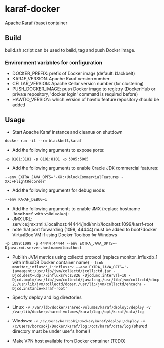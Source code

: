 # karaf-docker

[Apache Karaf](http://karaf.apache.org) (base) container

## Build

build.sh script can be used to build, tag and push Docker image.

### Environment variables for configuration

* DOCKER_PREFIX: prefix of Docker image (default: blackbelt)
* KARAF_VERSION: Apache Karaf version number
* CELLAR_VERSION: Apache Cellar version number (for clustering)
* PUSH_DOCKER_IMAGE: push Docker image to registry (Docker Hub or private repository, 'docker login' command is required before)
* HAWTIO_VERSION: which version of hawtio feature repository should be added

## Usage

* Start Apache Karaf instance and cleanup on shutdown

```docker run -it --rm blackbelt/karaf```

* Add the following arguments to expose ports:

```-p 8181:8181 -p 8101:8101 -p 5005:5005```

* Add the following arguments to enable Oracle JDK commercial features:

```--env EXTRA_JAVA_OPTS='-XX:+UnlockCommercialFeatures -XX:+FlightRecorder'```

* Add the following arguments for debug mode:

```--env KARAF_DEBUG=1```

* Add the following arguments to enable JMX (replace hostname 'localhost' with valid value):
 * JMX URL: service:jmx:rmi://localhost:44444/jndi/rmi://localhost:1099/karaf-root
 * note that port forwarding (1099, 44444) must be added to boot2docker VirtualBox VM if using Docker Toolbox for Windows

```-p 1099:1099 -p 44444:44444 --env EXTRA_JAVA_OPTS=-Djava.rmi.server.hostname=localhost```

* Publish JVM metrics using collectd protocol (replace monitor_influxdb_1 with InfluxDB Docker container name)
```--link monitor_influxdb_1:influxsrv --env EXTRA_JAVA_OPTS='-javaagent:/usr/lib/jvm/collectd/jcollectd.jar -Djcd.dest=udp://influxsrv:25826 -Djcd.mx.interval=10 -Djcd.tmpl=/usr/lib/jvm/collectd/javalang,/usr/lib/jvm/collectd/dbcp2,/usr/lib/jvm/collectd/dozer,/usr/lib/jvm/collectd/ehcache -Djcd.instance=karaf-root'```

* Specify deploy and log directories
 * Linux: ```-v /var/lib/docker/shared-volumes/karaf/deploy:/deploy -v /var/lib/docker/shared-volumes/karaf/log:/opt/karaf/data/log```
 * Windows: ```-v /c/Users/borcsokj/Docker/karaf/deploy:/deploy -v /c/Users/borcsokj/Docker/karaf/log:/opt/karaf/data/log``` (shared directory must be under user's home!)

* Make VPN host available from Docker container (TODO)
